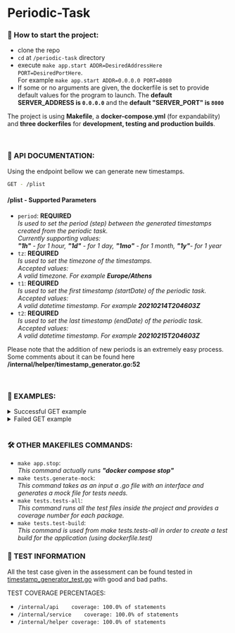 # Periodic-Task

### 🛫 How to start the project: 

* clone the repo
* `cd` at `/periodic-task` directory
* execute `make app.start ADDR=DesiredAddressHere PORT=DesiredPortHere`. <br/> For example `make app.start ADDR=0.0.0.0 PORT=8080`
* If some or no arguments are given, the dockerfile is set to provide default values for the program to launch. The **default SERVER_ADDRESS is `0.0.0.0`** and the **default "SERVER_PORT" is `8000`**

The project is using **Makefile**, a **docker-compose.yml** (for expandability) and **three dockerfiles** for **development, testing and production builds**. 

 <br/> 

### 💼 API DOCUMENTATION: 
Using the endpoint bellow we can generate new timestamps. <br/>

```sh
GET - /plist 
```

#### **/plist - Supported Parameters**

* `period`:  **REQUIRED** <br/> _Is used to set the period (step) between the generated timestamps created from the periodic task. <br/> Currently supporting values: <br/> **"1h"** - for 1 hour, **"1d"** - for 1 day, **"1mo"** - for 1 month, **"1y"**- for 1 year_
* `tz`: **REQUIRED** <br/> _Is used to set the timezone of the timestamps.  <br/> Accepted values: <br/> A valid timezone. For example **Europe/Athens**_
* `t1`:  **REQUIRED**  <br/> _Is used to set the first timestamp (startDate) of the periodic task. <br/> Accepted values: <br/> A valid datetime timestamp. For example **20210214T204603Z**_
* `t2`:  **REQUIRED**  <br/> _Is used to set the last timestamp (endDate) of the periodic task. <br/> Accepted values: <br/> A valid datetime timestamp. For example **20210215T204603Z**_

Please note that the addition of new periods is an extremely easy process. Some comments about it can be found here **/internal/helper/timestamp_generator.go:52**

 <br/> 

### 🔦 EXAMPLES: 



<details>
<summary>Successful GET example </summary>
<br>

 Request:
 
```sh
0.0.0.0:8080/ptlist?period=1mo&tz=Europe/Athens&t1=20210214T204603Z&t2=20211115T123456Z
```

<br>

 Response:
 
`[
"20210228T220000Z",
"20210331T210000Z",
"20210430T210000Z",
"20210531T210000Z",
"20210630T210000Z",
"20210731T210000Z",
"20210831T210000Z",
"20210930T210000Z",
"20211031T220000Z"
]`
</details>


<details>
<summary> Failed GET example </summary>

<br>
 
 Request:

```sh
0.0.0.0:8080/ptlist?tz=Europe/Athens&t1=20210214T200000Z&t2=20210219T200000Z&period=INVALID_PERIOD
```

<br>
 
Response:

`{
"status": "error",
"desc": "error while generating the timestamps"
}`
</details>




 <br/> 

### 🛠 OTHER MAKEFILES COMMANDS: 

* `make app.stop`: <br/> _This command actually runs **"docker compose stop"**_
* `make tests.generate-mock`: <br/> _This command takes as an input a .go file with an interface and generates a mock file for tests needs._ 
* `make tests.tests-all`: <br/> _This command runs all the test files inside the project and provides a coverage number for each package._  
* `make tests.test-build`: <br/> _This command is used from make tests.tests-all in order to create a test build for the application (using dockerfile.test)_ 

### 📳 TEST INFORMATION

All the test case given in the assessment can be found tested in [timestamp_generator_test.go](powerfactors-assignment%2Finternal%2Fhelper%2Ftimestamp_generator_test.go) with good and bad paths.

TEST COVERAGE PERCENTAGES:

* `/internal/api	coverage: 100.0% of statements`
* `/internal/service	coverage: 100.0% of statements`
* `/internal/helper	coverage: 100.0% of statements`

